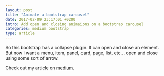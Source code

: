 ```yaml
---
layout: post
title: "Animate a bootstrap carousel"
date: 2017-02-09 23:17:01 +0200
intro: Add open and closing animaions on a bootstrap carousel
categories: medium bootstrap
type: article
---
```


So this bootstrap has a collapse plugin. It can open and close an element. But now i want a menu, item, panel, card, page, list, etc… open and close using some sort of arrow.

Check out my article on [medium][animate-a-open-and-closing-element-using-bootstraps-collapse].

[animate-a-open-and-closing-element-using-bootstraps-collapse]: https://medium.com/@disjfa/animate-a-open-and-closing-element-using-bootstraps-collapse-79540f641a8e
